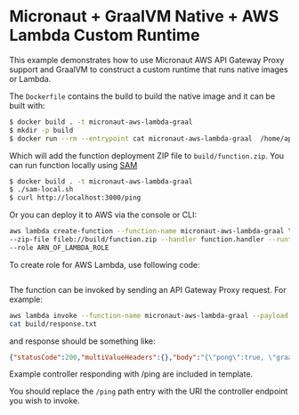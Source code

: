 # Micronaut + GraalVM Native + AWS Lambda Custom Runtime 

This example demonstrates how to use Micronaut AWS API Gateway Proxy support and GraalVM to construct a custom runtime that runs native images or Lambda.

The `Dockerfile` contains the build to build the native image and it can be built with:

```bash
$ docker build . -t micronaut-aws-lambda-graal
$ mkdir -p build
$ docker run --rm --entrypoint cat micronaut-aws-lambda-graal  /home/application/function.zip > build/function.zip
```

Which will add the function deployment ZIP file to `build/function.zip`. You can run function locally using [SAM](https://github.com/awslabs/aws-sam-cli/)

```bash
$ docker build . -t micronaut-aws-lambda-graal
$ ./sam-local.sh
$ curl http://localhost:3000/ping
```

Or you can deploy it to AWS via the console or CLI:

```bash
aws lambda create-function --function-name micronaut-aws-lambda-graal \
--zip-file fileb://build/function.zip --handler function.handler --runtime provided \
--role ARN_OF_LAMBDA_ROLE
```

To create role for AWS Lambda, use following code:
```bash
```

The function can be invoked by sending an API Gateway Proxy request. For example:

```bash
aws lambda invoke --function-name micronaut-aws-lambda-graal --payload '{"resource": "/{proxy+}", "path": "/ping", "httpMethod": "GET"}' build/response.txt
cat build/response.txt
```

and response should be something like:

```json
{"statusCode":200,"multiValueHeaders":{},"body":"{\"pong\":true, \"graal\": true}","isBase64Encoded":false}
```

Example controller responding with /ping are included in template.

You should replace the `/ping` path entry with the URI the controller endpoint you wish to invoke.
